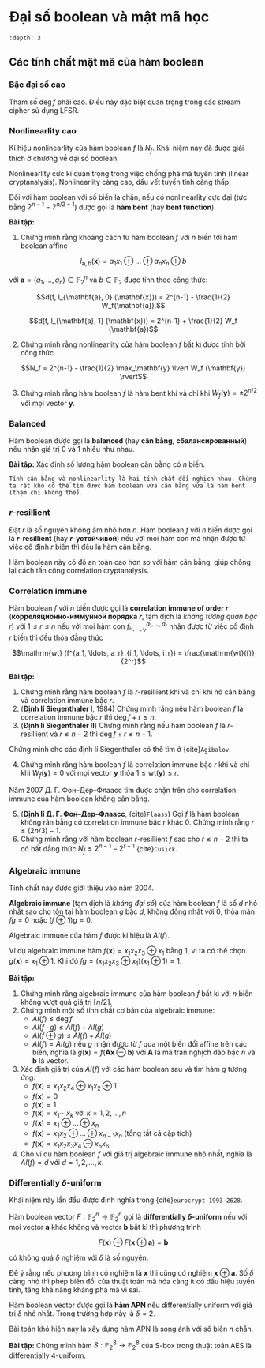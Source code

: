 # Đại số boolean và mật mã học

```{contents}
:depth: 3
```

## Các tính chất mật mã của hàm boolean

### Bậc đại số cao

Tham số $\deg f$ phải cao. Điều này đặc biệt quan trọng trong các stream cipher sử dụng LFSR.

### Nonlinearlity cao

Kí hiệu nonlinearlity của hàm boolean $f$ là $N_f$. Khái niệm này đã được giải thích ở chương về đại số boolean.

Nonlinearlity cực kì quan trọng trong việc chống phá mã tuyến tính (linear cryptanalysis). Nonlinearlity càng cao, dấu vết tuyến tính càng thấp.

Đối với hàm boolean với số biến là chẵn, nếu có nonlinearlity cực đại (tức bằng $2^{n-1} - 2^{n/2-1}$) được gọi là **hàm bent** (hay **bent function**).

**Bài tập:**

1. Chứng minh rằng khoảng cách từ hàm boolean $f$ với $n$ biến tới hàm boolean affine

$$l_{\mathbf{a}, b}(\mathbf{x}) = a_1 x_1 \oplus \ldots \oplus a_n x_n \oplus b$$

với $\mathbf{a} = (a_1, \ldots, a_n) \in \mathbb{F}_2^n$ và $b \in \mathbb{F}_2$ được tính theo công thức:

$$d(f, l_{\mathbf{a}, 0} (\mathbf{x})) = 2^{n-1} - \frac{1}{2} W_f(\mathbf{a}),$$

$$d(f, l_{\mathbf{a}, 1} (\mathbf{x})) = 2^{n-1} + \frac{1}{2} W_f (\mathbf{a})$$

2. Chứng minh rằng nonlinearlity của hàm boolean $f$ bất kì được tính bởi công thức

$$N_f = 2^{n-1} - \frac{1}{2} \max_\mathbf{y} \lvert W_f (\mathbf{y}) \rvert$$

3. Chứng minh rằng hàm boolean $f$ là hàm bent khi và chỉ khi $W_f(\mathbf{y}) = \pm 2^{n/2}$ với mọi vector $\mathbf{y}$.

### Balanced

Hàm boolean được gọi là **balanced** (hay **cân bằng**, **сбалансированный**) nếu nhận giá trị $0$ và $1$ nhiều như nhau.

**Bài tập:** Xác định số lượng hàm boolean cân bằng có $n$ biến.

````{prf:remark}
Tính cân bằng và nonlinearlity là hai tính chất đối nghịch nhau. Chúng ta rất khó có thể tìm được hàm boolean vừa cân bằng vừa là hàm bent (thậm chí không thể).
````

### $r$-resillient

Đặt $r$ là số nguyên không âm nhỏ hơn $n$. Hàm boolean $f$ với $n$ biến được gọi là **$r$-resillient** (hay **$r$-устойчивой**) nếu với mọi hàm con mà nhận được từ việc cố định $r$ biến thì đều là hàm cân bằng.

Hàm boolean này có độ an toàn cao hơn so với hàm cân bằng, giúp chống lại cách tấn công correlation cryptanalysis.

### Correlation immune

Hàm boolean $f$ với $n$ biến được gọi là **correlation immune of order $r$** (**корреляционно-иммунной порядка $r$**, tạm dịch là *kháng tương quan bậc $r$*) với $1 \leqslant r \leqslant n$ nếu với mọi hàm con $f^{a_1, \ldots, a_r}_{i_1, \ldots, i_r}$ nhận được từ việc cố định $r$ biến thì đều thỏa đẳng thức

$$\mathrm{wt} (f^{a_1, \ldots, a_r}_{i_1, \ldots, i_r}) = \frac{\mathrm{wt}(f)}{2^r}$$

**Bài tập:**

1. Chứng minh rằng hàm boolean $f$ là $r$-resillient khi và chỉ khi nó cân bằng và correlation immune bậc $r$.
2. (**Định lí Siegenthaler I**, 1984) Chứng minh rằng nếu hàm boolean $f$ là correlation immune bậc $r$ thì $\deg f + r \leqslant n$.
3. (**Định lí Siegenthaler II**) Chứng minh rằng nếu hàm boolean $f$ là $r$-resillient và $r \leqslant n - 2$ thì $\deg f + r \leqslant n - 1$.

Chứng minh cho các định lí Siegenthaler có thể tìm ở {cite}`Agibalov`.

4. Chứng minh rằng hàm boolean $f$ là correlation immune bậc $r$ khi và chỉ khi $W_f(\mathbf{y}) = 0$ với mọi vector $\mathbf{y}$ thỏa $1 \leqslant \mathrm{wt} (\mathbf{y}) \leqslant r$.

Năm 2007 Д. Г. Фон–Дер–Флаасс tìm được chặn trên cho correlation immune của hàm boolean không cân bằng.

5. (**Định lí Д. Г. Фон–Дер–Флаасс**, {cite}`Flaass`) Gọi $f$ là hàm boolean không rân bằng có correlation immune bậc $r$ khác $0$. Chứng minh rằng $r \leqslant (2n/3) - 1$.
6. Chứng minh rằng với hàm boolean $r$-resillient $f$ sao cho $r \leqslant n-2$ thì ta có bất đẳng thức $N_f \leqslant 2^{n-1} - 2^{r+1}$ {cite}`Cusick`.

### Algebraic immune

Tính chất này được giới thiệu vào năm 2004.

**Algebraic immune** (tạm dịch là *kháng đại số*) của hàm boolean $f$ là số $d$ nhỏ nhất sao cho tồn tại hàm boolean $g$ bậc $d$, không đồng nhất với $0$, thỏa mãn $f g = 0$ hoặc $(f \oplus \mathbf{1}) g = 0$.

Algebraic immune của hàm $f$ được kí hiệu là $AI(f)$.

Ví dụ algebraic immune hàm $f(\mathbf{x}) = x_1 x_2 x_3 \oplus x_1$ bằng $1$, vì ta có thể chọn $g(\mathbf{x}) = x_1 \oplus 1$. Khi đó $f g = (x_1 x_2 x_3 \oplus x_1) (x_1 \oplus 1) = 1$.

**Bài tập:**

1. Chứng minh rằng algebraic immune của hàm boolean $f$ bất kì với $n$ biến không vượt quá giá trị $\lceil n/2 \rceil$.
2. Chứng minh một số tính chất cơ bản của algebraic immune:
    - $AI(f) \leqslant \deg f$
    - $AI(f \cdot g) \leqslant AI(f) + AI(g)$
    - $AI(f \oplus g) \leqslant AI(f) + AI(g)$
    - $AI(f) = AI(g)$ nếu $g$ nhận được từ $f$ qua một biến đổi affine trên các biến, nghĩa là $g(\mathbf{x}) = f(\mathbf{A} \mathbf{x} \oplus \mathbf{b})$ với $\mathbf{A}$ là ma trận nghịch đảo bậc $n$ và $\mathbf{b}$ là vector.
3. Xác định giá trị của $AI(f)$ với các hàm boolean sau và tìm hàm $g$ tương ứng:
    - $f(\mathbf{x}) = x_1 x_2 x_4 \oplus x_1 x_2 \oplus 1$
    - $f(\mathbf{x}) = 0$
    - $f(\mathbf{x}) = 1$
    - $f(\mathbf{x}) = x_1 \cdots x_k$ với $k = 1, 2, \ldots, n$
    - $f(\mathbf{x}) = x_1 \oplus \ldots \oplus x_n$
    - $f(\mathbf{x}) = x_1 x_2 \oplus \ldots \oplus x_{n-1} x_n$ (tổng tất cả cặp tích)
    - $f(\mathbf{x}) = x_1 x_2 x_3 x_4 \oplus x_5 x_6$
4. Cho ví dụ hàm boolean $f$ với giá trị algebraic immune nhỏ nhất, nghĩa là $AI(f) = d$ với $d = 1, 2, \ldots, k$.

### Differentially $\delta$-uniform

Khái niệm này lần đầu được định nghĩa trong {cite}`eurocrypt-1993-2628`.

Hàm boolean vector $F : \mathbb{F}_2^n \to \mathbb{F}_2^n$ gọi là **differentially $\delta$-uniform** nếu với mọi vector $\mathbf{a}$ khác không và vector $\mathbf{b}$ bất kì thì phương trình

$$F(\mathbf{x}) \oplus F(\mathbf{x} \oplus \mathbf{a}) = \mathbf{b}$$

có không quá $\delta$ nghiệm với $\delta$ là số nguyên.

Để ý rằng nếu phương trình có nghiệm là $\mathbf{x}$ thì cũng có nghiệm $\mathbf{x} \oplus \mathbf{a}$. Số $\delta$ càng nhỏ thì phép biến đổi của thuật toán mã hóa càng ít có dấu hiệu tuyến tính, tăng khả năng kháng phá mã vi sai.

Hàm boolean vector được gọi là **hàm APN** nếu differentially uniform với giá trị $\delta$ nhỏ nhất. Trong trường hợp này là $\delta = 2$.

Bài toán khó hiện nay là xây dựng hàm APN là song ánh với số biến $n$ chẵn.

**Bài tập:** Chứng minh hàm $S : \mathbb{F}_2^8 \to \mathbb{F}_2^8$ của S-box trong thuật toán AES là differentially 4-uniform.
